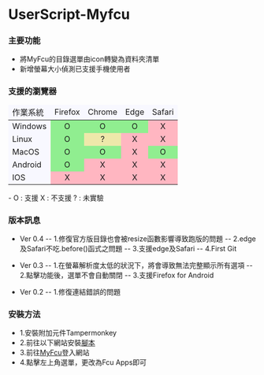 # UserScript-Myfcu

### 主要功能

- 將MyFcu的目錄選單由icon轉變為資料夾清單
- 新增螢幕大小偵測已支援手機使用者

### 支援的瀏覽器

<table><thead><td bgcolor=GhostWhite> 作業系統</td><td bgcolor=GhostWhite>  Firefox </td><td bgcolor=GhostWhite>  Chrome </td><td bgcolor=GhostWhite>  Edge </td><td bgcolor=GhostWhite>  Safari </td></thead><tr><td bgcolor=GhostWhite> Windows</td><td bgcolor=LightGreen ><center>O</center></td><td bgcolor=LightGreen ><center>O</center></td><td bgcolor=LightGreen ><center>O</center></td><td bgcolor=LightPink ><center>X</center></td></tr><tr ><td bgcolor=GhostWhite>Linux</td><td bgcolor=LightGreen ><center>O</center></td><td bgcolor=PaleGoldenRod ><center>?</center></td><td bgcolor=LightPink><center>X</center></td><td bgcolor=LightPink ><center>X</center></td></tr><tr ><td bgcolor=GhostWhite>MacOS</td><td bgcolor=LightGreen ><center>O</center></td><td bgcolor=LightGreen ><center>O</center></td><td bgcolor=LightPink><center>X</center></td><td bgcolor=LightGreen ><center>O</center></td></tr><tr ><td bgcolor=GhostWhite>Android</td><td bgcolor=LightGreen ><center>O</center></td><td bgcolor=LightPink ><center>X</center></td><td bgcolor=LightPink><center>X</center></td><td bgcolor=LightPink ><center>X</center></td><tr ><td bgcolor=GhostWhite>IOS</td><td bgcolor=LightPink ><center>X</center></td><td bgcolor=LightPink ><center>X</center></td><td bgcolor=LightPink><center>X</center></td><td bgcolor=LightPink ><center>X</center></td></tr></table>
- O : 支援    X : 不支援  ? : 未實驗 

### 版本訊息

- Ver 0.4
-- 1.修復官方版目錄也會被resize函數影響導致跑版的問題
-- 2.edge及Safari不吃.before()函式之問題
-- 3.支援edge及Safari
-- 4.First Git

- Ver 0.3
-- 1.在螢幕解析度太低的狀況下，將會導致無法完整顯示所有選項
-- 2.點擊功能後，選單不會自動關閉
-- 3.支援Firefox for Android

- Ver 0.2
-- 1.修復連結錯誤的問題

### 安裝方法
- 1.安裝附加元件Tampermonkey
- 2.前往以下網站安裝[腳本](http://nicky.esy.es/UserScript/Myfcu.user.js)
- 3.前往[MyFcu](http://myfcu.fcu.edu.tw)登入網站
- 4.點擊左上角選單，更改為Fcu Apps即可